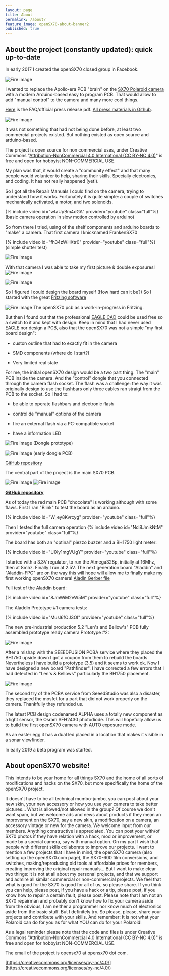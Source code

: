 ```yaml
---
layout: page
title: About
permalink: /about/
feature_image: openSX70-about-banner2
published: true
---
```

## About the project (constantly updated): quick up-to-date

In early 2017 I created the openSX70 closed group in Facebook.

![Fire image]({{site.url}}/{{site.baseurl}}img/about/opensx70-early-prototype.jpg)

I wanted to replace the Apollo-era PCB "brain" on the [SX70 Polaroid camera](https://en.wikipedia.org/wiki/Polaroid_SX-70) with a modern Arduino-based easy to program PCB.
That would allow to add "manual control" to the camera and many more cool things.

[Here](https://github.com/openSX70/Press/raw/master/openSX70%20press%20release%20(2018).pdf) is the FAQ/official press release pdf. [All press materials in Github](https://github.com/openSX70/Press).

![Fire image]({{site.url}}/{{site.baseurl}}img/about/openSX70-camera-about.jpg)

It was not something that had not being done before, at least two commercial projects existed. But nothing existed as open source and arduino-based.

The project is open source for non commercial uses, under Creative Commons "[Attribution-NonCommercial 4.0 International (CC BY-NC 4.0)](https://creativecommons.org/licenses/by-nc/4.0/)" is free and open for hobbyist NON-COMMERCIAL USE.


My plan was that, it would create a "community effect" and that many people would volunteer to help, sharing their skills. 
Specially electronics, and coding. It has not really happened (yet!).

So I got all the Repair Manuals I could find on the camera, trying to understand how it works. Fortunately it is quite simple: a couple of switches mechanically activated, a motor, and two solenoids.

{% include video id="wtaUpBm4dGA" provider="youtube" class="full"%}
(basic camera operation in slow motion controlled by arduino)

So from there I tried, using of the shelf components and arduino boards to "make" a camera. That first camera I knicknamed FrankenSX70

{% include video id="fh34zWHXtr0" provider="youtube" class="full"%}
(simple shutter test)

![Fire image]({{site.url}}/{{site.baseurl}}img/about/FrankenSX70_camera.jpg)


With that camera I was able to take my first picture & double exposures!
![Fire image]({{site.url}}/{{site.baseurl}}img/about/FrankenSX70-pics-01.jpg)

![Fire image]({{site.url}}/{{site.baseurl}}img/about/FrankenSX70-pics-03.jpg)


So I figured I could design the board myself (How hard can it be?) So I started with the great [Fritzing software](http://fritzing.org/home/)

![Fire image]({{site.url}}/{{site.baseurl}}img/about/Fritzing_openSX70.jpg)
The openSX70 pcb as a work-in-progress in Fritzing.


But then I found out that the professional [EAGLE CAD](https://www.autodesk.com/products/eagle/free-download) could be used free so a switch to it and kept with design. 
Keep in mind that I had never used EAGLE nor design a PCB, also that the openSX70 was not a simple "my first board design":

- custon outline that had to exactly fit in the camera

- SMD components (where do I start?)

- Very limited real state

For me, the initial openSX70 design would be a two part thing. 
The "main" PCB inside the camera. And the "control" dongle that you connected through the camera flash socket.
The flash was a challenge: the way it was originally design to use the flashbars only three cables ran straigt from the PCB to the socket.
So I had to:

- be able to operate flashbars and electronic flash

- control de "manual" options of the camera

- fire an external flash via a PC-compatible socket

- have a information LED

![Fire image]({{site.url}}/{{site.baseurl}}img/about/openSX70-dongle-protoboard.jpg)
(Dongle prototype)


![Fire image]({{site.url}}/{{site.baseurl}}img/about/openSX70-dongle-early-PCB.jpg)
(early dongle PCB)

[GitHub repository](https://github.com/openSX70/openSX70-dongle-PCB)


The central part of the project is the main SX70 PCB.

![Fire image]({{site.url}}/{{site.baseurl}}img/about/openSX70-board-evolution.jpg)
![Fire image]({{site.url}}/{{site.baseurl}}img/2018/03/20180318_Lens_and_Bellows_PCB-01.jpg)

**[GitHub repository](https://github.com/openSX70/openSX70-PCB)**

As of today the red main PCB "chocolate" is working although with some flaws.
First I ran "Blink" to test the board as an arduino.

{% include video id="W_ey8Kvrcyg" provider="youtube" class="full"%}

Then I tested the full camera operation
{% include video id="Ncl8JmikNtM" provider="youtube" class="full"%}


The board has both an "optinal" piezzo buzzer and a BH1750 light meter:

{% include video id="UIXy1mgVUgY" provider="youtube" class="full"%}

I started with a 3.3V regulator, to run the Atmega328p, initially at 16Mhz, then at 8mhz. Finally I run at 2.5V.
The next generation board "Aladdin" and "Aladdin-FPC" are on the way this will hope will allow me to finally make my first working openSX70 camera!
[Aladin Gerber file](https://jlcpcb.com/quote/gerberview/384a1219-f09c-47bd-b12d-b0953c882ebe_1_0_2.html)

Full test of the Aladdin board:

{% include video id="8JmWiM2eW5M" provider="youtube" class="full"%}

The Aladdin Prototype #1 camera tests:

{% include video id="Musl6fOJ3OI" provider="youtube" class="full"%}

The new pre-industrial production 5.2 "Len's and Bellow's" PCB fully assembled prototype ready camera Prototype #2:

![Fire image]({{site.url}}/{{site.baseurl}}img/about/20180318_Lens_and_Bellows_assembled_PCB_600DPI.jpg)

After a mishap with the SEEEDFUSION PCBA service where they placed the BH1750 upside down I got a coupon from them to rebuild the boards. Nevertheless I have build a prototype (3.5) and it seems to work ok. Now I have designed a new board "Pathfinder". I have corrected a few errors that I had detected in "Len's & Bellows" particularly the BH1750 placement.

![Fire image]({{site.url}}/{{site.baseurl}}img/2018/05/opensx70-pathfinder-02.jpg)

The second try of the PCBA service from SeeedStudio was also a disaster, they replaced the mosfet for a part that did not work properly on the camera. Thankfully they refunded us.

The latest PCB design codenamed ALPHA uses a totally new component as a light sensor, the Osram SFH2430 photodiode. This will hopefully allow us to build the first openSX70 camera with AUTO exposure mode. 

As an easter egg it has a dual led placed in a location that makes it visible in a sonar viewfinder.

In early 2019 a beta program was started.


## About openSX70 website!
This intends to be your home for all things SX70 and the home of all sorts of modifications and hacks on the SX70, but more specifically the home of the openSX70 project.

It doesn't have to be all technical mumbo-jumbo, you can post about your new skin, your new accessory or how you use your camera to take better pictures...
What is allowed/not allowed in the group?
Of course we don't want spam, but we welcome ads and news about products if they mean an improvement on the SX70, say a new skin, a modification on a camera, an accessory vintage or new for the camera.
We welcome input from our members. Anything constructive is appreciated.
You can post your with/of SX70 photos if they have relation with a hack, mod or improvement, or made by a special camera, say with manual option.
On my part I wish that people with different skills collaborate to improve our projects.
I want to mention a few projects that I have in mind, the openSX70 camera (also setting up the openSX70.com page), the SX70-600 film conversions, and switches, making/reproducing old tools at affordable prices for members, creating improving the original repair manuals...
But I want to make clear two things: it is not at all about my personal projects, and that we support and admire all similar commercial or non-commercial  projects. We feel that what is good for the SX70 is good for all of us, so please share.
If you think you can help, please post, if you have a hack or a tip, please post, if you know how to repair a certain fault, please post.
Please note that I am not an SX70 repairman and probably don't know how to fix your camera aside from the obvious, I am neither a programmer nor know much of electronics aside from the basic stuff. But I definitely try.
So please, please, share your projects and contribute with your skills. And remember:
It is not what your Polaroid can do for you as for what YOU can do for your Polaroid!

As a legal reminder please note that the code and files is under Creative Commons "Attribution-NonCommercial 4.0 International (CC BY-NC 4.0)" is free and open for hobbyist NON-COMMERCIAL USE.

The email of the project is opensx70 at opensx70 dot com.

[https://creativecommons.org/licenses/by-nc/4.0/](https://creativecommons.org/licenses/by-nc/4.0/)
